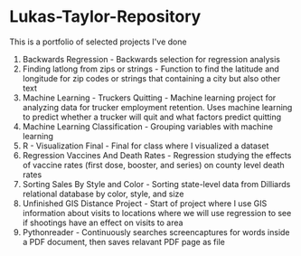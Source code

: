 # Lukas-Taylor-Repository
This is a portfolio of selected projects I've done
1) Backwards Regression - Backwards selection for regression analysis
2) Finding latlong from zips or strings - Function to find the latitude and longitude for zip codes or strings that containing a city but also other text
3) Machine Learning - Truckers Quitting - Machine learning project for analyzing data for trucker employment retention. Uses machine learning to predict whether a trucker will quit and what factors predict quitting
4) Machine Learning Classification - Grouping variables with machine learning
5) R - Visualization Final - Final for class where I visualized a dataset
6) Regression Vaccines And Death Rates - Regression studying the effects of vaccine rates (first dose, booster, and series) on county level death rates
7) Sorting Sales By Style and Color - Sorting state-level data from Dilliards relational database by color, style, and size 
8) Unfinished GIS Distance Project - Start of project where I use GIS information about visits to locations where we will use regression to see if shootings have an effect on visits to area
9) Pythonreader - Continuously searches screencaptures for words inside a PDF document, then saves relavant PDF page as file

